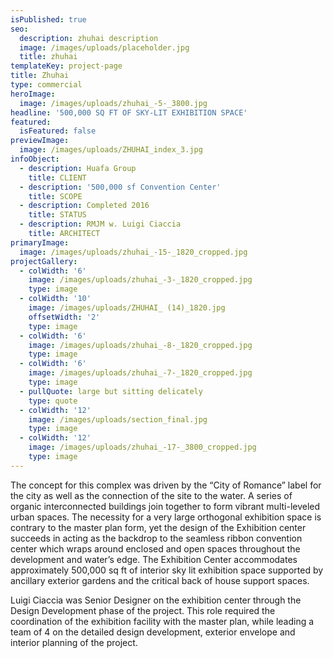 ```yaml
---
isPublished: true
seo:
  description: zhuhai description
  image: /images/uploads/placeholder.jpg
  title: zhuhai
templateKey: project-page
title: Zhuhai
type: commercial
heroImage:
  image: /images/uploads/zhuhai_-5-_3800.jpg
headline: '500,000 SQ FT OF SKY-LIT EXHIBITION SPACE'
featured:
  isFeatured: false
previewImage:
  image: /images/uploads/ZHUHAI_index_3.jpg
infoObject:
  - description: Huafa Group
    title: CLIENT
  - description: '500,000 sf Convention Center'
    title: SCOPE
  - description: Completed 2016
    title: STATUS
  - description: RMJM w. Luigi Ciaccia
    title: ARCHITECT
primaryImage:
  image: /images/uploads/zhuhai_-15-_1820_cropped.jpg
projectGallery:
  - colWidth: '6'
    image: /images/uploads/zhuhai_-3-_1820_cropped.jpg
    type: image
  - colWidth: '10'
    image: /images/uploads/ZHUHAI_ (14)_1820.jpg
    offsetWidth: '2'
    type: image
  - colWidth: '6'
    image: /images/uploads/zhuhai_-8-_1820_cropped.jpg
    type: image
  - colWidth: '6'
    image: /images/uploads/zhuhai_-7-_1820_cropped.jpg
    type: image
  - pullQuote: large but sitting delicately
    type: quote
  - colWidth: '12'
    image: /images/uploads/section_final.jpg
    type: image
  - colWidth: '12'
    image: /images/uploads/zhuhai_-17-_3800_cropped.jpg
    type: image
---
```

The concept for this complex was driven by the “City of Romance” label for the city as well as the connection of the site to the water. A series of organic interconnected buildings join together to form vibrant multi-leveled urban spaces. The necessity for a very large orthogonal exhibition space is contrary to the master plan form, yet the design of the Exhibition center succeeds in acting as the backdrop to the seamless ribbon convention center which wraps around enclosed and open spaces throughout the development and water’s edge. The Exhibition Center accommodates approximately 500,000 sq ft of interior sky lit exhibition space supported by ancillary exterior gardens and the critical back of house support spaces.

Luigi Ciaccia was Senior Designer on the exhibition center through the Design Development phase of the project. This role required the coordination of the exhibition facility with the master plan, while leading a team of 4 on the detailed design development, exterior envelope and interior planning of the project.

